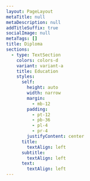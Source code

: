 ```yaml
---
layout: PageLayout
metaTitle: null
metaDescription: null
addTitleSuffix: true
socialImage: null
metaTags: []
title: Diploma
sections:
  - type: TextSection
    colors: colors-d
    variant: variant-a
    title: Education
    styles:
      self:
        height: auto
        width: narrow
        margin:
          - mb-12
        padding:
          - pt-12
          - pb-36
          - pl-4
          - pr-4
        justifyContent: center
      title:
        textAlign: left
      subtitle:
        textAlign: left
      text:
        textAlign: left
---
```

